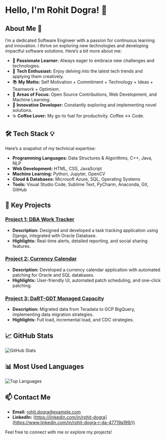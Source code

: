 # Hello, I'm Rohit Dogra! 👋

## About Me 🚀
I’m a dedicated Software Engineer with a passion for continuous learning and innovation. I thrive on exploring new technologies and developing impactful software solutions. Here’s a bit more about me:

- 🔭 **Passionate Learner:** Always eager to embrace new challenges and technologies.
- 📎 **Tech Enthusiast:** Enjoy delving into the latest tech trends and applying them creatively.
- 📚 **My Motto:** Self Motivation + Commitment + Technology + Ideas + Teamwork + Optimism.
- 🌱 **Areas of Focus:** Open Source Contributions, Web Development, and Machine Learning.
- 🤔 **Innovative Developer:** Constantly exploring and implementing novel solutions.
- ☕ **Coffee Lover:** My go-to fuel for productivity. Coffee ↔ Code.

## 🛠 Tech Stack 💡
Here’s a snapshot of my technical expertise:

- **Programming Languages:** Data Structures & Algorithms, C++, Java, NLP
- **Web Development:** HTML, CSS, JavaScript
- **Machine Learning:** Python, Jupyter, OpenCV
- **Cloud & Databases:** Microsoft Azure, SQL, Operating Systems
- **Tools:** Visual Studio Code, Sublime Text, PyCharm, Anaconda, Git, GitHub

## 🚀 Key Projects
### [Project 1: DBA Work Tracker](#)
- **Description:** Designed and developed a task tracking application using Django, integrated with Oracle Database.
- **Highlights:** Real-time alerts, detailed reporting, and social sharing features.

### [Project 2: Currency Calendar](#)
- **Description:** Developed a currency calendar application with automated patching for Oracle and SQL databases.
- **Highlights:** User-friendly UI, automated patch scheduling, and one-click patching.

### [Project 3: DaRT-GDT Managed Capacity](#)
- **Description:** Migrated data from Teradata to GCP BigQuery, implementing data migration strategies.
- **Highlights:** Full load, incremental load, and CDC strategies.

## 📈 GitHub Stats
![GitHub Stats](https://github-readme-stats.vercel.app/api?username=RohitRDa&show_icons=true&theme=gruvbox)

## 📊 Most Used Languages
![Top Languages](https://github-readme-stats.vercel.app/api/top-langs/?username=RohitRDa&layout=compact&theme=gruvbox)

## 📫 Contact Me
- **Email:** [rohit.dogra@example.com](mailto:amarraj060@gmail.com)
- **LinkedIn:** (https://linkedin.com/in/rohit-dogra](https://www.linkedin.com/in/rohit-dogra-r-da-47719a199/))

Feel free to connect with me or explore my projects!
